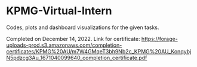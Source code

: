 # KPMG-Virtual-Intern
Codes, plots and dashboard visualizations for the given tasks.

Completed on December 14, 2022.
Link for certificate: https://forage-uploads-prod.s3.amazonaws.com/completion-certificates/KPMG%20AU/m7W4GMqeT3bh9Nb2c_KPMG%20AU_KonqybjN5pdzcg3Au_1671040099640_completion_certificate.pdf
